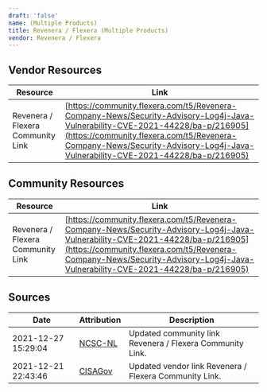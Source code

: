 ```yaml
---
draft: 'false'
name: (Multiple Products)
title: Revenera / Flexera (Multiple Products)
vendor: Revenera / Flexera
---
```


## Vendor Resources
| Resource | Link |
| --- | --- |
| Revenera / Flexera Community Link | [https://community.flexera.com/t5/Revenera-Company-News/Security-Advisory-Log4j-Java-Vulnerability-CVE-2021-44228/ba-p/216905](https://community.flexera.com/t5/Revenera-Company-News/Security-Advisory-Log4j-Java-Vulnerability-CVE-2021-44228/ba-p/216905) |

## Community Resources
| Resource | Link |
| --- | --- |
| Revenera / Flexera Community Link | [https://community.flexera.com/t5/Revenera-Company-News/Security-Advisory-Log4j-Java-Vulnerability-CVE-2021-44228/ba-p/216905](https://community.flexera.com/t5/Revenera-Company-News/Security-Advisory-Log4j-Java-Vulnerability-CVE-2021-44228/ba-p/216905) |


## Sources
| Date | Attribution | Description |
| --- | --- | --- |
| 2021-12-27 15:29:04 | [NCSC-NL](https://github.com/NCSC-NL/log4shell/blob/main/software/README.md) | Updated community link Revenera / Flexera Community Link.  |
| 2021-12-21 22:43:46 | [CISAGov](https://raw.githubusercontent.com/cisagov/log4j-affected-db/develop/README.md) | Updated vendor link Revenera / Flexera Community Link.  |
